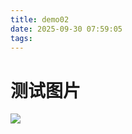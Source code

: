 ```yaml
---
title: demo02
date: 2025-09-30 07:59:05
tags:
---
```


# 测试图片



![](images\demo02\2025-09-30-08-26-40-image.png)
